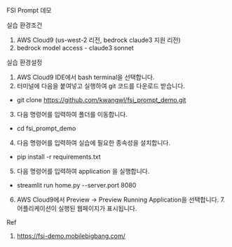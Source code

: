 FSI Prompt 데모

실습 환경조건
1. AWS Cloud9 (us-west-2 리전, bedrock claude3 지원 리전)
2. bedrock model access - claude3 sonnet

실습 환경설정
1. AWS Cloud9 IDE에서 bash terminal을 선택합니다.
2. 터미널에 다음을 붙여넣고 실행하여 git 코드를 다운로드 받습니다.
- git clone https://github.com/kwangwl/fsi_prompt_demo.git
3. 다음 명령어를 입력하여 폴더를 이동합니다.
- cd fsi_prompt_demo
4. 다음 명령어를 입력하여 실습에 필요한 종속성을 설치합니다.
- pip install -r requirements.txt
5. 다음 명령어를 입력하여 application 을 실행합니다.
- streamlit run home.py --server.port 8080
6. AWS Cloud9에서 Preview -> Preview Running Application을 선택합니다.
7.어플리케이션이 실행된 웹페이지가 표시됩니다.

Ref
1. https://fsi-demo.mobilebigbang.com/
